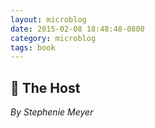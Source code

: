 ```yaml
---
layout: microblog
date: 2015-02-08 18:48:48-0800
category: microblog
tags: book
---
```

## 📖 The Host
*By Stephenie Meyer*
